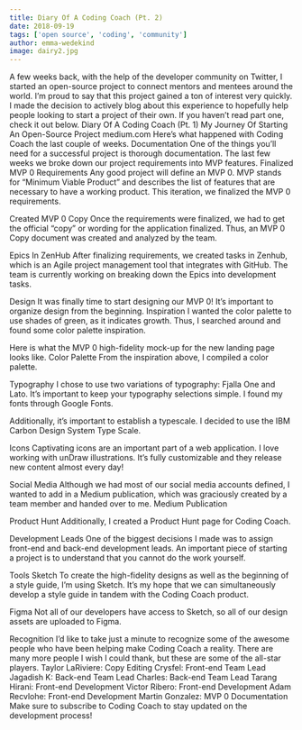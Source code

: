 ```yaml
---
title: Diary Of A Coding Coach (Pt. 2)
date: 2018-09-19
tags: ['open source', 'coding', 'community']
author: emma-wedekind
image: dairy2.jpg
---
```

A few weeks back, with the help of the developer community on Twitter, I started an open-source project to connect mentors and mentees around the world. I’m proud to say that this project gained a ton of interest very quickly.
I made the decision to actively blog about this experience to hopefully help people looking to start a project of their own.
If you haven’t read part one, check it out below.
Diary Of A Coding Coach (Pt. 1)
My Journey Of Starting An Open-Source Project
medium.com
Here’s what happened with Coding Coach the last couple of weeks.
Documentation
One of the things you’ll need for a successful project is thorough documentation. The last few weeks we broke down our project requirements into MVP features.
Finalized MVP 0 Requirements
Any good project will define an MVP 0. MVP stands for “Minimum Viable Product” and describes the list of features that are necessary to have a working product.
This iteration, we finalized the MVP 0 requirements.

Created MVP 0 Copy
Once the requirements were finalized, we had to get the official “copy” or wording for the application finalized. Thus, an MVP 0 Copy document was created and analyzed by the team.

Epics In ZenHub
After finalizing requirements, we created tasks in Zenhub, which is an Agile project management tool that integrates with GitHub. The team is currently working on breaking down the Epics into development tasks.

Design
It was finally time to start designing our MVP 0! It’s important to organize design from the beginning.
Inspiration
I wanted the color palette to use shades of green, as it indicates growth. Thus, I searched around and found some color palette inspiration.


Here is what the MVP 0 high-fidelity mock-up for the new landing page looks like.
Color Palette
From the inspiration above, I compiled a color palette.

Typography
I chose to use two variations of typography: Fjalla One and Lato. It’s important to keep your typography selections simple. I found my fonts through Google Fonts.

Additionally, it’s important to establish a typescale. I decided to use the IBM Carbon Design System Type Scale.

Icons
Captivating icons are an important part of a web application. I love working with unDraw illustrations. It’s fully customizable and they release new content almost every day!


Social Media
Although we had most of our social media accounts defined, I wanted to add in a Medium publication, which was graciously created by a team member and handed over to me.
Medium Publication

Product Hunt
Additionally, I created a Product Hunt page for Coding Coach.

Development Leads
One of the biggest decisions I made was to assign front-end and back-end development leads. An important piece of starting a project is to understand that you cannot do the work yourself.

Tools
Sketch
To create the high-fidelity designs as well as the beginning of a style guide, I’m using Sketch. It’s my hope that we can simultaneously develop a style guide in tandem with the Coding Coach product.

Figma
Not all of our developers have access to Sketch, so all of our design assets are uploaded to Figma.

Recognition
I’d like to take just a minute to recognize some of the awesome people who have been helping make Coding Coach a reality. There are many more people I wish I could thank, but these are some of the all-star players.
Taylor LaRiviere: Copy Editing
Crysfel: Front-end Team Lead
Jagadish K: Back-end Team Lead
Charles: Back-end Team Lead
Tarang Hirani: Front-end Development
Victor Ribero: Front-end Development
Adam Recvlohe: Front-end Development
Martin Gonzalez: MVP 0 Documentation
Make sure to subscribe to Coding Coach to stay updated on the development process!